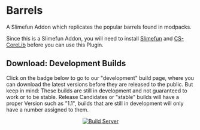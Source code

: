 # Barrels
A Slimefun Addon which replicates the popular barrels found in modpacks.

Since this is a Slimefun Addon, you will need to install [Slimefun](https://thebusybiscuit.github.io/builds/TheBusyBiscuit/Slimefun4/master/) and [CS-CoreLib](https://thebusybiscuit.github.io/builds/TheBusyBiscuit/CS-CoreLib/master/) before you can use this Plugin.

## Download: Development Builds
Click on the badge below to go to our "development" build page, where you can download the latest versions before they are released to the public. But keep in mind: These builds are still in development and not guaranteed to work or to be stable.
Release Candidates or "stable" builds will have a proper Version such as "1.1", builds that are still in development will only have a number assigned to them.

<p align="center">
  <a href="https://thebusybiscuit.github.io/builds/John000708/Barrels/master/">
    <img src="https://thebusybiscuit.github.io/builds/John000708/Barrels/master/badge.svg" alt="Build Server"/>
  </a>
</p>
